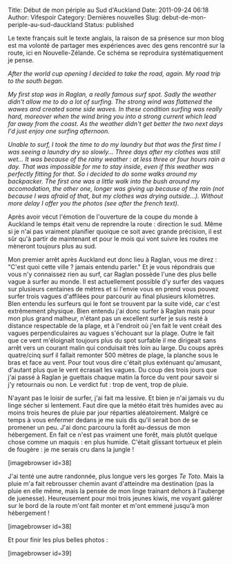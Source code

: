 Title: Début de mon périple au Sud d'Auckland
Date: 2011-09-24 06:18
Author: Vifespoir
Category: Dernières nouvelles
Slug: debut-de-mon-periple-au-sud-dauckland
Status: published

Le texte français suit le texte anglais, la raison de sa présence sur
mon blog est ma volonté de partager mes expériences avec des gens
rencontré sur la route, ici en Nouvelle-Zélande. Ce schéma se reproduira
systématiquement je pense.

*After the world cup opening I decided to take the road, again. My road
trip to the south began.*

*My first stop was in Raglan, a really famous surf spot. Sadly the
weather didn't allow me to do a lot of surfing. The strong wind was
flattened the wawes and created some side waves. In these condition
surfing was really hard, moreover when the wind bring you into a strong
current which lead far away from the coast. As the weather didn't get
better the two next days I'd just enjoy one surfing afternoon.*

*Unable to surf, I took the time to do my laundry but that was the first
time I was seeing a laundry dry so slowly... Three days after my clothes
was still wet... It was because of the rainy weather : at less three or
four hours rain a day. That was impossible for me to stay inside, even
if this weather was perfectly fitting for that. So i decided to do some
walks around my backpacker. The first one was a little walk into the
bush around my accomodation, the other one, longer was giving up because
of the rain (not because I was afraid of that, but my clothes was drying
outside...). Without more delay I offer you the photos (see after the
french text).*

Après avoir vécut l'émotion de l'ouverture de la coupe du monde à
Auckland le temps était venu de reprendre la route : direction le sud.
Même si je n'ai pas vraiment planifier quoique ce soit avec grande
précision, il est sûr qu'à partir de maintenant et pour le mois qui vont
suivre les routes me mèneront toujours plus au sud.

Mon premier arrêt après Auckland eut donc lieu à Raglan, vous me direz :
"C'est quoi cette ville ? jamais entendu parler." Et je vous répondrais
que vous n'y connaissez rien au surf, car Raglan possède l'une des plus
belle vague à surfer au monde. Il est actuellement possible d'y surfer
des vaques sur plusieurs centaines de mètres et si l'envie vous en prend
vous pouvez surfer trois vagues d'affilées pour parcourir au final
plusieurs kilomètres. BIen entendu les surfeurs qui le font se trouvent
par la suite vidé, car c'est extrêmement physique. Bien entendu j'ai
donc surfer à Raglan mais pour mon plus grand malheur, n'étant pas un
excellent surfer je suis resté à distance respectable de la plage, et à
l'endroit où j'en fait le vent créait des vagues perpendiculaires au
vagues s'échouant sur la plage. Outre le fait que ce vent m'éloignait
toujours plus du spot surfable il me dirigeait sans arrêt vers un
courant malin qui conduisait très loin au large. Du coups après
quatre/cinq surf il fallait remonter 500 mètres de plage, la planche
sous le bras et face au vent. Pour tout vous dire c'était plus exténuant
qu'amusant, d'autant plus que le vent écrasait les vagues. Du coup des
trois jours que j'ai passé à Raglan je guettais chaque matin la force du
vent pour savoir si j'y retournais ou non. Le verdict fut : trop de
vent, trop de pluie.

N'ayant pas le loisir de surfer, j'ai fait ma lessive. Et bien je n'ai
jamais vu du linge sécher si lentement. Faut dire que la météo était
très humides avec au moins trois heures de pluie par jour réparties
aléatoirement. Malgré ce temps à vous enfermer dedans je me suis dis
qu'il serait bon de se promener un peu. J'ai donc parcouru la forêt
au-dessus de mon hébergement. En fait ce n'est pas vraiment une forêt,
mais plutôt quelque chose comme un maquis : en plus humide. C'était
glissant tortueux et plein de fougère : je me serais cru dans la jungle
!

\[imagebrowser id=38\]

J'ai tenté une autre randonnée, plus longue vers les gorges *Te Toto*.
Mais la pluie m'a fait rebrousser chemin avant d'atteindre ma
destination (pas la pluie en elle même, mais la pensée de mon linge
trainant dehors à l'auberge de juenesse). Heureusement pour moi trois
jeunes kiwis, me voyant galérer sur le bord de la route m'ont fait
monter et m'ont emmené jusqu'à mon hébergement !

\[imagebrowser id=38\]

Et pour finir les plus belles photos :

\[imagebrowser id=39\]
